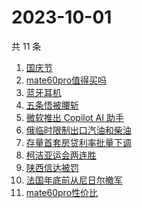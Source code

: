 # 2023-10-01

共 11 条

<!-- BEGIN -->
<!-- 最后更新时间 Sun Oct 01 2023 08:38:27 GMT+0800 (China Standard Time) -->

1. [国庆节](https://www.zhihu.com/search?q=%E5%9B%BD%E5%BA%86%E8%8A%82)
1. [mate60pro值得买吗](https://www.zhihu.com/search?q=mate60pro%E5%80%BC%E5%BE%97%E4%B9%B0%E5%90%97)
1. [蓝牙耳机](https://www.zhihu.com/search?q=%E8%93%9D%E7%89%99%E8%80%B3%E6%9C%BA)
1. [五条悟被腰斩](https://www.zhihu.com/search?q=%E4%BA%94%E6%9D%A1%E6%82%9F%E8%A2%AB%E8%85%B0%E6%96%A9)
1. [微软推出 Copilot AI 助手](https://www.zhihu.com/search?q=%E5%BE%AE%E8%BD%AF%E6%8E%A8%E5%87%BA%20Copilot%20AI%20%E5%8A%A9%E6%89%8B)
1. [俄临时限制出口汽油和柴油](https://www.zhihu.com/search?q=%E4%BF%84%E4%B8%B4%E6%97%B6%E9%99%90%E5%88%B6%E5%87%BA%E5%8F%A3%E6%B1%BD%E6%B2%B9%E5%92%8C%E6%9F%B4%E6%B2%B9)
1. [存量首套房贷利率批量下调](https://www.zhihu.com/search?q=%E5%AD%98%E9%87%8F%E9%A6%96%E5%A5%97%E6%88%BF%E8%B4%B7%E5%88%A9%E7%8E%87%E6%89%B9%E9%87%8F%E4%B8%8B%E8%B0%83)
1. [柯洁亚运会两连胜](https://www.zhihu.com/search?q=%E6%9F%AF%E6%B4%81%E4%BA%9A%E8%BF%90%E4%BC%9A%E4%B8%A4%E8%BF%9E%E8%83%9C)
1. [陕西信达被罚](https://www.zhihu.com/search?q=%E9%99%95%E8%A5%BF%E4%BF%A1%E8%BE%BE%E8%A2%AB%E7%BD%9A)
1. [法国年底前从尼日尔撤军](https://www.zhihu.com/search?q=%E6%B3%95%E5%9B%BD%E5%B9%B4%E5%BA%95%E5%89%8D%E4%BB%8E%E5%B0%BC%E6%97%A5%E5%B0%94%E6%92%A4%E5%86%9B)
1. [mate60pro性价比](https://www.zhihu.com/search?q=mate60pro%E6%80%A7%E4%BB%B7%E6%AF%94)

<!-- END -->
